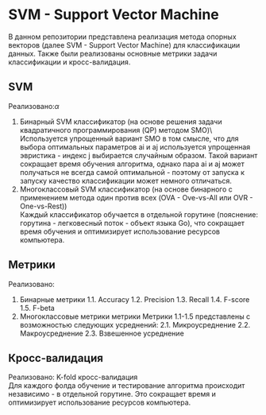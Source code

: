 ﻿# SVM - Support Vector Machine
 
В данном репозитории представлена реализация метода опорных векторов (далее SVM - Support Vector Machine) для классификации данных.
Также были реализованы основные метрики задачи классификации и кросс-валидация.

## SVM

Реализовано:$\alpha$
1. Бинарный SVM классификатор (на основе решения задачи квадратичного программирования (QP) методом SMO)\ 
   Используется упрощенный вариант SMO в том смысле, что для выбора оптимальных параметров ai и aj используется упрощенная эвристика - индекс j выбирается   случайным образом. Такой вариант сокращает время обучения алгоритма, однако пара ai и aj может получаться не всегда самой оптимальной - поэтому от запуска к запуску качество классификации может немного отличаться.
2. Многоклассовый SVM классификатор (на основе бинарного с применением метода один против всех (OVA - Ove-vs-All или OVR - One-vs-Rest))\
   Каждый классификатор обучается в отдельной горутине (пояснение: горутина - легковесный поток - объект языка Go), что сокращает время обучения и оптимизирует использование ресурсов компьютера.

## Метрики

Реализовано:
1. Бинарные метрики
1.1. Accuracy
1.2. Precision
1.3. Recall
1.4. F-score
1.5. F-beta
2. Многоклассовые метрики метрики
Метрики 1.1-1.5 представлены с возможностью следующих усреднений:
2.1. Микроусреднение
2.2. Макроусреднение
2.3. Взвешенное усреднение

## Кросс-валидация

Реализовано:
K-fold кросс-валидация\
Для каждого фолда обучение и тестирование алгоритма происходит независимо - в отдельной горутине. Это сокращает время и оптимизирует использование ресурсов компьютера.

